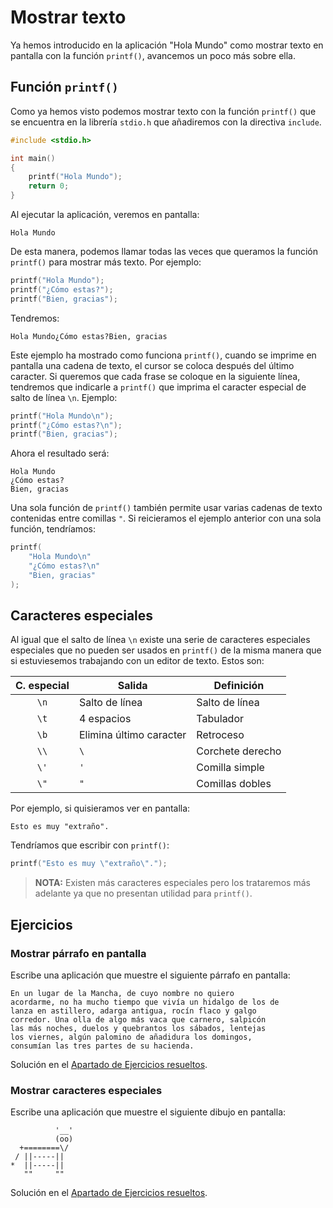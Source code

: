 # Mostrar texto

Ya hemos introducido en la aplicación "Hola Mundo" como mostrar texto en pantalla con la función `printf()`, avancemos un poco más sobre ella.

## Función `printf()`

Como ya hemos visto podemos mostrar texto con la función `printf()` que se encuentra en la librería `stdio.h` que añadiremos con la directiva `include`.

```c
#include <stdio.h>

int main()
{
    printf("Hola Mundo");
    return 0;
}
```

Al ejecutar la aplicación, veremos en pantalla:

```
Hola Mundo
```

De esta manera, podemos llamar todas las veces que queramos la función `printf()` para mostrar más texto. Por ejemplo:

```c
printf("Hola Mundo");
printf("¿Cómo estas?");
printf("Bien, gracias");
```

Tendremos:

```
Hola Mundo¿Cómo estas?Bien, gracias
```

Este ejemplo ha mostrado como funciona `printf()`, cuando se imprime en pantalla una cadena de texto, el cursor se coloca después del último caracter. Si queremos que cada frase se coloque en la siguiente línea, tendremos que indicarle a `printf()` que imprima el caracter especial de salto de línea `\n`. Ejemplo:

```c
printf("Hola Mundo\n");
printf("¿Cómo estas?\n");
printf("Bien, gracias");
```

Ahora el resultado será:

```
Hola Mundo
¿Cómo estas?
Bien, gracias
```

Una sola función de `printf()` también permite usar varias cadenas de texto contenidas entre comillas `"`. Si reicieramos el ejemplo anterior con una sola función, tendríamos:

```c
printf(
    "Hola Mundo\n"
    "¿Cómo estas?\n"
    "Bien, gracias"
);
```

## Caracteres especiales

Al igual que el salto de línea `\n` existe una serie de caracteres especiales especiales que no pueden ser usados en `printf()` de la misma manera que si estuviesemos trabajando con un editor de texto. Estos son:

| C. especial | Salida         | Definición |
|:-----------:|----------------|------------|
| `\n`        | Salto de línea | Salto de línea |
| `\t`        | 4 espacios     | Tabulador |
| `\b`        | Elimina último caracter | Retroceso |
| `\\`        | `\`            | Corchete derecho |
| `\'`        | `'`            | Comilla simple |
| `\"`        | `"`            | Comillas dobles |

Por ejemplo, si quisieramos ver en pantalla:

```
Esto es muy "extraño".
```

Tendríamos que escribir con `printf()`:

```c
printf("Esto es muy \"extraño\".");
```

> **NOTA:** Existen más caracteres especiales pero los trataremos más adelante ya que no presentan utilidad para `printf()`.


## Ejercicios

### Mostrar párrafo en pantalla

Escribe una aplicación que muestre el siguiente párrafo en pantalla:

````text
En un lugar de la Mancha, de cuyo nombre no quiero
acordarme, no ha mucho tiempo que vivía un hidalgo de los de
lanza en astillero, adarga antigua, rocín flaco y galgo
corredor. Una olla de algo más vaca que carnero, salpicón
las más noches, duelos y quebrantos los sábados, lentejas
los viernes, algún palomino de añadidura los domingos,
consumían las tres partes de su hacienda.
````

Solución en el [Apartado de Ejercicios resueltos](../ejercicios/README.md#mostrar-parrafo-en-pantalla).

### Mostrar caracteres especiales

Escribe una aplicación que muestre el siguiente dibujo en pantalla:

````text
          '__'
          (oo)
  +========\/
 / ||-----||
*  ||-----||
   ""     ""
````

Solución en el [Apartado de Ejercicios resueltos](../ejercicios/README.md#mostrar-caracteres-especiales).